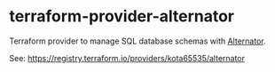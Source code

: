 # terraform-provider-alternator

Terraform provider to manage SQL database schemas with [Alternator](https://github.com/kota65535/alternator).

See: https://registry.terraform.io/providers/kota65535/alternator
